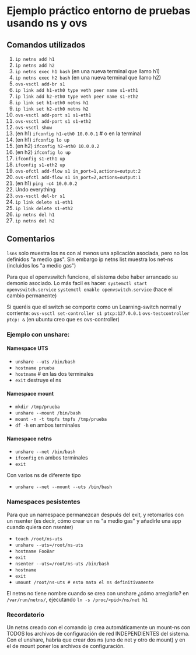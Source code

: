 # Ejemplo práctico entorno de pruebas usando ns y ovs
## Comandos utilizados

1. `ip netns add h1`
2. `ip netns add h2`
3. `ip netns exec h1 bash` (en una nueva terminal que llamo h1)
4. `ip netns exec h2 bash` (en una nueva terminal que llamo h2)
5. `ovs-vsctl add-br s1`
6. `ip link add h1-eth0 type veth peer name s1-eth1`
7. `ip link add h2-eth0 type veth peer name s1-eth2`
8. `ip link set h1-eth0 netns h1`
9. `ip link set h2-eth0 netns h2`
10. `ovs-vsctl add-port s1 s1-eth1`
11. `ovs-vsctl add-port s1 s1-eth2`
12. `ovs-vsctl show`
13. (en h1) `ifconfig h1-eth0 10.0.0.1` # o en la terminal
14. (en h1) `ifconfig lo up`
15. (en h2) `ifconfig h2-eth0 10.0.0.2`
16. (en h2) `ifconfig lo up`
17. `ifconfig s1-eth1 up`
18. `ifconfig s1-eth2 up`
19. `ovs-ofctl add-flow s1 in_port=1,actions=output:2`
20. `ovs-ofctl add-flow s1 in_port=2,actions=output:1`
21. (en h1) `ping -c4 10.0.0.2`
22. Undo everything
23. `ovs-vsctl del-br s1`
24. `ip link delete s1-eth1`
25. `ip link delete s1-eth2`
26. `ip netns del h1`
27. `ip netns del h2`


## Comentarios
`lsns` solo muestra los ns con al menos una aplicación asociada, pero no
los definidos "a medio gas". Sin embargo ip netns list muestra los
net-ns (incluidos los "a medio gas")

Para que el openvswitch funcione, el sistema debe haber arrancado su
demonio asociado. Lo más facil es hacer:
`systemctl start openvswitch.service`
`systemctl enable openvswitch.service` (hace el cambio permanente)

Si queréis que el switch se comporte como un Learning-switch normal y
corriente:
`ovs-vsctl set-controller s1 ptcp:127.0.0.1`
`ovs-testcontroller ptcp: &` (en ubuntu creo que es ovs-controller)

### Ejemplo con unshare:
#### Namespace UTS 
* `unshare --uts /bin/bash`
* `hostname prueba`
* `hostname` # en las dos terminales
* `exit` destruye el ns

#### Namespace mount
* `mkdir /tmp/prueba`
* `unshare --mount /bin/bash`
* `mount -n -t tmpfs tmpfs /tmp/prueba`
* `df -h` en ambos terminales

#### Namespace netns
* `unshare --net /bin/bash`
* `ifconfig` en ambos terminales
* `exit`

Con varios ns de diferente tipo
* `unshare --net --mount --uts /bin/bash`

### Namespaces pesistentes
Para que un namespace permanezcan después del exit, y retomarlos con un nsenter (es
decir, cómo crear un ns "a medio gas" y añadirle una app cuando quiera
con nsenter)
* `touch /root/ns-uts`
* `unshare --uts=/root/ns-uts`
* `hostname FooBar`
* `exit`
* `nsenter --uts=/root/ns-uts /bin/bash`
* `hostname`
* `exit`
* `umount /root/ns-uts # esto mata el ns definitivamente`

El netns no tiene nombre cuando se crea con unshare ¿cómo arreglarlo?
en `/var/run/netns/`, ejecutando `ln -s /proc/<pid>/ns/net h1`

### Recordatorio
Un netns creado con el comando ip crea automáticamente un
mount-ns con TODOS los archivos de configuración de red INDEPENDIENTES
del sistema. Con el unshare, habría que crear dos ns (uno de net y otro
de mount) y en el de mount poner los archivos de configuración.
